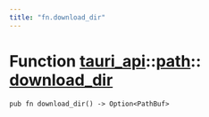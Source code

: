 ```yaml
---
title: "fn.download_dir"
---
```


# Function [tauri_api](/docs/api/rust/tauri_api/../index.html)::​[path](/docs/api/rust/tauri_api/index.html)::​[download_dir](/docs/api/rust/tauri_api/)

    pub fn download_dir() -> Option<PathBuf>
